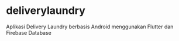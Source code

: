# deliverylaundry

Aplikasi Delivery Laundry berbasis Android menggunakan Flutter dan Firebase Database
